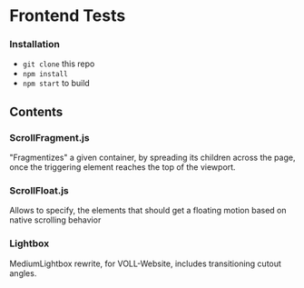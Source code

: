 
# Frontend Tests



### Installation

- ```git clone``` this repo
- ```npm install```
- ```npm start``` to build



## Contents

### ScrollFragment.js

"Fragmentizes" a given container, by spreading its children across the page,
once the triggering element reaches the top of the viewport.

### ScrollFloat.js

Allows to specify, the elements that should get a floating motion based on
native scrolling behavior


### Lightbox

MediumLightbox rewrite, for VOLL-Website, includes transitioning cutout angles.
